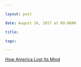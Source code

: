 ```yaml
---

layout: post

date: August 16, 2017 at 09:00AM

title:

tags:

---
```



[How America Lost Its Mind](https://www.theatlantic.com/magazine/archive/2017/09/how-america-lost-its-mind/534231/)